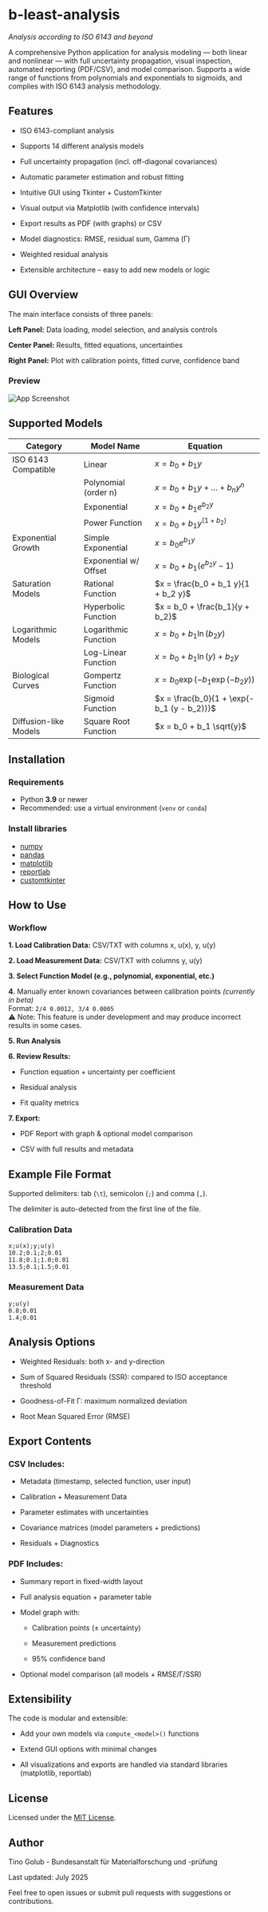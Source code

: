 # b-least-analysis
*Analysis according to ISO 6143 and beyond*

A comprehensive Python application for analysis modeling — both linear and nonlinear — with full uncertainty propagation, visual inspection, automated reporting (PDF/CSV), and model comparison. Supports a wide range of functions from polynomials and exponentials to sigmoids, and complies with ISO 6143 analysis methodology.

## Features
- ISO 6143-compliant analysis

- Supports 14 different analysis models

- Full uncertainty propagation (incl. off-diagonal covariances)

- Automatic parameter estimation and robust fitting

- Intuitive GUI using Tkinter + CustomTkinter

- Visual output via Matplotlib (with confidence intervals)

- Export results as PDF (with graphs) or CSV

- Model diagnostics: RMSE, residual sum, Gamma (Γ)

- Weighted residual analysis

- Extensible architecture – easy to add new models or logic

## GUI Overview
The main interface consists of three panels:

**Left Panel:** Data loading, model selection, and analysis controls

**Center Panel:** Results, fitted equations, uncertainties

**Right Panel:** Plot with calibration points, fitted curve, confidence band

### Preview

![App Screenshot](screenshot/GUI_b-least-calibration.PNG)

## Supported Models
| Category                      | Model Name                  | Equation                                             |
|------------------------------|-----------------------------|------------------------------------------------------|
| ISO 6143 Compatible           | Linear                      | $x = b_0 + b_1 y$                                    |
|                              | Polynomial (order n)        | $x = b_0 + b_1 y + \dots + b_n y^n$                  |
|                              | Exponential                 | $x = b_0 + b_1 e^{b_2 y}$                            |
|                              | Power Function              | $x = b_0 + b_1 y^{(1 + b_2)}$                        |
| Exponential Growth            | Simple Exponential          | $x = b_0 e^{b_1 y}$                                  |
|                              | Exponential w/ Offset       | $x = b_0 + b_1 (e^{b_2 y} - 1)$                      |
| Saturation Models             | Rational Function           | $x = \frac{b_0 + b_1 y}{1 + b_2 y}$                  |
|                              | Hyperbolic Function         | $x = b_0 + \frac{b_1}{y + b_2}$                      |
| Logarithmic Models            | Logarithmic Function        | $x = b_0 + b_1 \ln(b_2 y)$                           |
|                              | Log-Linear Function         | $x = b_0 + b_1 \ln(y) + b_2 y$                       |
| Biological Curves             | Gompertz Function           | $x = b_0 \exp(-b_1 \exp(-b_2 y))$                    |
|                              | Sigmoid Function            | $x = \frac{b_0}{1 + \exp(-b_1 (y - b_2))}$           |
| Diffusion-like Models         | Square Root Function        | $x = b_0 + b_1 \sqrt{y}$                             |


## Installation

### Requirements

- Python **3.9** or newer
- Recommended: use a virtual environment (`venv` or `conda`)

### Install libraries
- [numpy](https://pypi.org/project/numpy/)
- [pandas](https://pypi.org/project/pandas/)
- [matplotlib](https://pypi.org/project/matplotlib/)
- [reportlab](https://pypi.org/project/reportlab/)
- [customtkinter](https://pypi.org/project/customtkinter/)

## How to Use
### Workflow
**1. Load Calibration Data:** CSV/TXT with columns x, u(x), y, u(y)

**2. Load Measurement Data:** CSV/TXT with columns y, u(y)

**3. Select Function Model (e.g., polynomial, exponential, etc.)**

**4.** Manually enter known covariances between calibration points *(currently in beta)*  
 Format: `2/4 0.0012, 3/4 0.0005`  
 ⚠️ Note: This feature is under development and may produce incorrect results in some cases.

**5. Run Analysis**

**6. Review Results:**

- Function equation + uncertainty per coefficient

- Residual analysis

- Fit quality metrics

**7. Export:**

- PDF Report with graph & optional model comparison

- CSV with full results and metadata

## Example File Format
Supported delimiters: tab (`\t`), semicolon (`;`) and comma (`,`).  

The delimiter is auto-detected from the first line of the file.
### Calibration Data
```
x;u(x);y;u(y)
10.2;0.1;2;0.01
11.8;0.1;1.0;0.01
13.5;0.1;1.5;0.01
```
### Measurement Data
```
y;u(y)
0.8;0.01
1.4;0.01
```

## Analysis Options
- Weighted Residuals: both x- and y-direction

- Sum of Squared Residuals (SSR): compared to ISO acceptance threshold

- Goodness-of-Fit Γ: maximum normalized deviation

- Root Mean Squared Error (RMSE)

## Export Contents
### CSV Includes:

- Metadata (timestamp, selected function, user input)

- Calibration + Measurement Data

- Parameter estimates with uncertainties

- Covariance matrices (model parameters + predictions)

- Residuals + Diagnostics

### PDF Includes:
- Summary report in fixed-width layout

- Full analysis equation + parameter table

- Model graph with:

    - Calibration points (± uncertainty)

    - Measurement predictions

    - 95% confidence band

- Optional model comparison (all models + RMSE/Γ/SSR)

## Extensibility
The code is modular and extensible:

  - Add your own models via `compute_<model>()` functions

  - Extend GUI options with minimal changes

  - All visualizations and exports are handled via standard libraries (matplotlib, reportlab)

## License
Licensed under the [MIT License](LICENSE).

## Author
Tino Golub - Bundesanstalt für Materialforschung und -prüfung

Last updated: July 2025
 
Feel free to open issues or submit pull requests with suggestions or contributions.
